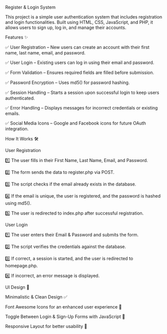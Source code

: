 Register & Login System

This project is a simple user authentication system that includes registration and login functionalities. Built using HTML, CSS, JavaScript, and PHP, it allows users to sign up, log in, and manage their accounts.

Features ✨


✅ User Registration – New users can create an account with their first name, last name, email, and password.

✅ User Login – Existing users can log in using their email and password.

✅ Form Validation – Ensures required fields are filled before submission.

✅ Password Encryption – Uses md5() for password hashing.

✅ Session Handling – Starts a session upon successful login to keep users authenticated.

✅ Error Handling – Displays messages for incorrect credentials or existing emails.

✅ Social Media Icons – Google and Facebook icons for future OAuth integration.

How It Works 🛠️


 User Registration

 
1️⃣ The user fills in their First Name, Last Name, Email, and Password.

2️⃣ The form sends the data to register.php via POST.

3️⃣ The script checks if the email already exists in the database.

4️⃣ If the email is unique, the user is registered, and the password is hashed using md5().

5️⃣ The user is redirected to index.php after successful registration.



 User Login

 
1️⃣ The user enters their Email & Password and submits the form.

2️⃣ The script verifies the credentials against the database.

3️⃣ If correct, a session is started, and the user is redirected to homepage.php.

4️⃣ If incorrect, an error message is displayed.



UI Design 🎨


Minimalistic & Clean Design ✅

Font Awesome Icons for an enhanced user experience 🎨

Toggle Between Login & Sign-Up Forms with JavaScript 🔄

Responsive Layout for better usability 📱
